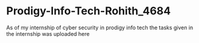 # Prodigy-Info-Tech-Rohith_4684
As of my  internship of cyber security  in  prodigy info tech  the tasks given in the  internship was uploaded here
